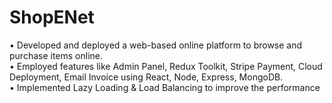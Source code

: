 # ShopENet
• Developed and deployed a web-based online platform to browse and purchase items online.  
• Employed features like Admin Panel, Redux Toolkit, Stripe Payment, Cloud Deployment, Email Invoice
using React, Node, Express, MongoDB.  
• Implemented Lazy Loading & Load Balancing to improve the performance
